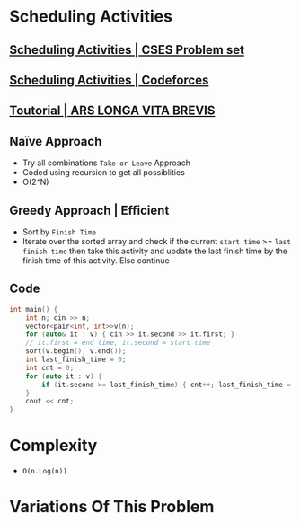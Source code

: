# Scheduling Activities
## [Scheduling Activities | CSES Problem set](https://cses.fi/problemset/task/1629)
## [Scheduling Activities | Codeforces](https://codeforces.com/gym/102961/problem/F)
## [Toutorial | ARS LONGA VITA BREVIS](https://www.youtube.com/watch?v=m5hGKMi-NP8&t=177s)

## Naïve Approach 
- Try all combinations `Take or Leave` Approach
- Coded using recursion to get all possiblities
- O(2^N)

## Greedy Approach | Efficient
- Sort by `Finish Time`
- Iterate over the sorted array and check if the current `start time` >= `last finish time` then take this activity and update the last finish time by the finish time of this activity. Else continue 


 
## Code
```cpp
int main() {
    int n; cin >> n; 
    vector<pair<int, int>>v(n);
    for (auto& it : v) { cin >> it.second >> it.first; }
    // it.first = end time, it.second = start time 
    sort(v.begin(), v.end());
    int last_finish_time = 0;
    int cnt = 0;
    for (auto it : v) {
        if (it.second >= last_finish_time) { cnt++; last_finish_time = it.first; }
    }
    cout << cnt;
}
```
# Complexity 
- `O(n.Log(n))`

# Variations Of This Problem



